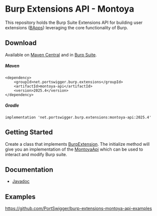 Burp Extensions API - Montoya
============================

This repository holds the Burp Suite Extensions API for building user extensions ([BApps](https://portswigger.net/bappstore/)) leveraging the core functionality of Burp.


Download
--------

Available on [Maven Central](https://search.maven.org/search?q=Montoya-api) and in [Burp Suite](https://portswigger.net/burp/communitydownload).

<h5>Maven</h5>

    <dependency>
        <groupId>net.portswigger.burp.extensions</groupId>
        <artifactId>montoya-api</artifactId>
        <version>2025.4</version>
    </dependency>

<h5>Gradle</h5>

    implementation 'net.portswigger.burp.extensions:montoya-api:2025.4'

Getting Started
--------

Create a class that implements [BurpExtension](https://github.com/PortSwigger/burp-extensions-montoya-api/blob/main/src/main/java/burp/api/montoya/BurpExtension.java). 
The initialize method will give you an implementation of the [MontoyaApi](https://github.com/PortSwigger/burp-extensions-montoya-api/blob/main/src/main/java/burp/api/montoya/MontoyaApi.java) which can be used to interact and modify Burp suite.

Documentation
--------
* [Javadoc](https://portswigger.github.io/burp-extensions-montoya-api/javadoc/burp/api/montoya/MontoyaApi.html)

Examples
--------
https://github.com/PortSwigger/burp-extensions-montoya-api-examples
